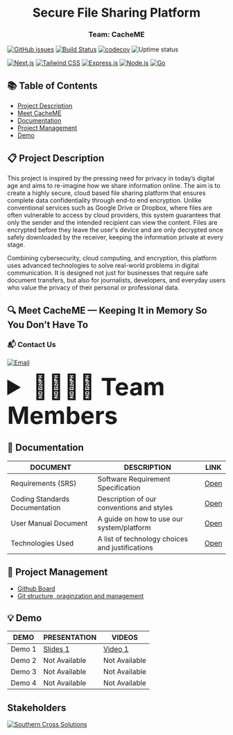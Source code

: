 <div align="center">
    <h1>Secure File Sharing Platform</h1>
    <h3>Team: CacheME</h3>
    <!-- <img src="" width="400"/> -->
</div>

<!-- [![Issue Tracking](https://img.shields.io/badge/Issue_Tracking-GitHub_Issues-yellow)](https://github.com/COS301-SE-2025/Secure-File-Sharing-Platform/issues) -->
[![GitHub issues](https://img.shields.io/github/issues/COS301-SE-2025/Secure-File-Sharing-Platform)](https://github.com/COS301-SE-2025/Secure-File-Sharing-Platform/issues)
[![Build Status](https://img.shields.io/badge/Build_Status-GitHub_Actions-brightgreen)](https://github.com/COS301-SE-2025/Secure-File-Sharing-Platform/actions)
[![codecov](https://img.shields.io/badge/codecov-unavailable-lightgrey)]()
![Uptime status](https://img.shields.io/uptimerobot/status/m797015486-75c486778a8f87b141372bd7)

[![Next.js](https://img.shields.io/badge/Frontend-Next.js-blue)]()
[![Tailwind CSS](https://img.shields.io/badge/Styling-TailwindCSS-38BDF8)]()
[![Express.js](https://img.shields.io/badge/Backend-Express.js-000000)]()
[![Node.js](https://img.shields.io/badge/Runtime-Node.js-339933)]()
[![Go](https://img.shields.io/badge/Service-Golang-00ADD8)]()


## 📚 Table of Contents

- [Project Description](https://github.com/COS301-SE-2025/Secure-File-Sharing-Platform#-project-description)
- [Meet CacheME](https://github.com/COS301-SE-2025/Secure-File-Sharing-Platform#-meet-cacheme--keeping-it-in-memory-so-you-dont-have-to)
- [Documentation](https://github.com/COS301-SE-2025/Secure-File-Sharing-Platform#-documentation)
- [Project Management](https://github.com/COS301-SE-2025/Secure-File-Sharing-Platform#-project-management)
- [Demo](https://github.com/COS301-SE-2025/Secure-File-Sharing-Platform#-demo)

## 📋 Project Description

This project is inspired by the pressing need for privacy in today’s digital age and aims to re-imagine how we share information online. The aim is to create a highly secure, cloud based file sharing platform that ensures complete data confidentiality through end-to
end encryption. Unlike conventional services such as Google Drive or Dropbox, where 
files are often vulnerable to access by cloud providers, this system guarantees that only 
the sender and the intended recipient can view the content. Files are encrypted before 
they leave the user's device and are only decrypted once safely downloaded by the 
receiver, keeping the information private at every stage. 

Combining cybersecurity, cloud computing, and encryption, this platform uses 
advanced technologies to solve real-world problems in digital communication. It is 
designed not just for businesses that require safe document transfers, but also for 
journalists, developers, and everyday users who value the privacy of their personal or 
professional data. 

## 🔍 Meet CacheME — Keeping It in Memory So You Don’t Have To

### 📬 Contact Us  

[![Email](https://img.shields.io/badge/Email-cacheme.2025%40gmail.com-blue?style=for-the-badge&logo=gmail)](mailto:cacheme.2025@gmail.com) 


<details>
  <summary style="font-size: 55px;"><b>🧑‍💻🧑‍💻 Team Members</b></summary>
<table style="border: 1px solid #ddd; width: 100%; font-family: Arial, sans-serif; border-collapse: collapse;">

<tr style="border-bottom: 1px solid #ddd;">
    <td style="vertical-align: top; width: 30%; padding: 20px; text-align: center;">
      <img src="https://drive.google.com/uc?export=view&id=1nAQkzfCTZRL9vuaECRcShHCfzZFR7HlL" width="1500" height="auto" style="border-radius: 50%; border: 2px solid #ddd;">
    </td>
    <td style="vertical-align: top; width: 70%; padding: 20px;">
      <h2 style="font-size: 24px; margin: 0 0 10px;"><b>Simphiwe Jessica Zitha</b></h2>
      <b style="font-size: 18px; color: #555;">Project Manager, Testing, UI Designer, Integration</b>
      <p style="font-size: 16px; color: #333; line-height: 1.5;">
        <br> I'm a final-year Computer Science student with a solid background in backend and web development, experienced in C++, Node.js, Python, and Java. I've built projects like a Tic Tac Toe game, calculator, and winery management system, and I collaborate effectively using Git. Passionate about cybersecurity and AI, I continuously expand my skills through research and online learning. I enjoy solving problems and aim to contribute to impactful, user-centered systems.
        <br><br>
        <b style="font-size: 16px;">Technologies & Tools Used</b><br><br>
        <a href="#"><img src="https://skillicons.dev/icons?i=cpp" /></a>
        <a href="#"><img src="https://skillicons.dev/icons?i=java" /></a>
        <a href="#"><img src="https://skillicons.dev/icons?i=js" /></a>
        <a href="#"><img src="https://skillicons.dev/icons?i=python" /></a>
        <a href="#"><img src="https://skillicons.dev/icons?i=html" /></a>
        <a href="#"><img src="https://skillicons.dev/icons?i=css" /></a>
        <a href="#"><img src="https://skillicons.dev/icons?i=nodejs" /></a>
        <a href="#"><img src="https://skillicons.dev/icons?i=postgres" /></a>
         <a href="#"><img src="https://skillicons.dev/icons?i=mongodb" /></a>
        <a href="#"><img src="https://skillicons.dev/icons?i=express" /></a>
        <a href="#"><img src="https://skillicons.dev/icons?i=mysql" /></a>
        <br><br>
        <b style="font-size: 16px;">Profile Links</b><br>
      </p>
      <a href="https://www.linkedin.com/in/sj-zitha/" target="_blank" style="margin-right: 10px;">
        <img src="https://skillicons.dev/icons?i=linkedin" alt="LinkedIn" width="40" height="40">
      </a>
      <a href="https://github.com/simphiwe-jessica-zitha" target="_blank">
        <img src="https://skillicons.dev/icons?i=github" alt="GitHub" width="40" height="40">
      </a>
    </td>
  </tr>

  <tr style="border-bottom: 1px solid #ddd;">
    <td style="vertical-align: top; width: 30%; padding: 20px; text-align: center;">
      <img src="https://drive.google.com/uc?export=view&id=1YPTGkt-r3QJoMoksrfG3Bkifij9vN_2g" width="1500" height="auto" style="border-radius: 50%; border: 2px solid #ddd;">
    </td>
    <td style="vertical-align: top; width: 70%; padding: 20px;">
      <h2 style="font-size: 24px; margin: 0 0 10px;"><b>Sibusiso Zotwayo</b></h2>
      <b style="font-size: 18px; color: #555;">System Architect, Full Stack, Integration, System Architecture</b>
      <p style="font-size: 16px; color: #333; line-height: 1.5;">
        <br> Full-stack developer focused on learning through teamwork and growing in software testing. Enthusiastic, collaborative, and committed to continuous improvement.
        <br><br>
        <b style="font-size: 16px;">Technologies & Tools Used</b><br><br>
        <a href="#"><img src="https://skillicons.dev/icons?i=cpp" /></a>
        <a href="#"><img src="https://skillicons.dev/icons?i=java" /></a>
        <a href="#"><img src="https://skillicons.dev/icons?i=js" /></a>
        <a href="#"><img src="https://skillicons.dev/icons?i=ts" /></a>
        <a href="#"><img src="https://skillicons.dev/icons?i=php" /></a>
        <a href="#"><img src="https://skillicons.dev/icons?i=html" /></a>
        <a href="#"><img src="https://skillicons.dev/icons?i=css" /></a>
        <a href="#"><img src="https://skillicons.dev/icons?i=mongodb" /></a>
        <a href="#"><img src="https://skillicons.dev/icons?i=mysql" /></a>
        <a href="#"><img src="https://skillicons.dev/icons?i=nodejs" /></a>
        <a href="#"><img src="https://skillicons.dev/icons?i=express" /></a>
        <br><br>
        <b style="font-size: 16px;">Profile Links</b><br>
      </p>
      <a href="https://www.linkedin.com/in/sibusiso-zotwayo-84886331b/" target="_blank" style="margin-right: 10px;">
        <img src="https://skillicons.dev/icons?i=linkedin" alt="LinkedIn" width="40" height="40">
      </a>
      <a href="https://github.com/SibusisoZotwayo22591380" target="_blank">
        <img src="https://skillicons.dev/icons?i=github" alt="GitHub" width="40" height="40">
      </a>
    </td>
  </tr>

   <tr style="border-bottom: 1px solid #ddd;">
    <td style="vertical-align: top; width: 30%; padding: 20px; text-align: center;">
      <img src="https://drive.google.com/uc?export=view&id=1EWCiXoj4TyOrU16hzKcSjnMsgLJwEPFb" width="1500" height="auto" style="border-radius: 50%; border: 2px solid #ddd;">
    </td>
    <td style="vertical-align: top; width: 70%; padding: 20px;">
      <h2 style="font-size: 24px; margin: 0 0 10px;"><b>Tumisho Makhene</b></h2>
      <b style="font-size: 18px; color: #555;">UI/UX Design, DevOps, Integration, Business Analysis</b>
      <p style="font-size: 16px; color: #333; line-height: 1.5;">
        <br> I'm a passionate and teachable programmer who believes anything can be learned. I have experience in UI design, front-end, and back-end development, having built full-stack applications and APIs using Node.js and PHP (with Swagger documentation). I've also developed client libraries and front-end integrations for these APIs. I'm comfortable using Git and committed to writing clean, maintainable code while continuously improving my skills.
        <br><br>
        <b style="font-size: 16px;">Technologies & Tools Used</b><br><br>
        <a href="#"><img src="https://skillicons.dev/icons?i=cpp" /></a>
        <a href="#"><img src="https://skillicons.dev/icons?i=java" /></a>
        <a href="#"><img src="https://skillicons.dev/icons?i=js" /></a>
        <a href="#"><img src="https://skillicons.dev/icons?i=html" /></a>
        <a href="#"><img src="https://skillicons.dev/icons?i=css" /></a>
        <a href="#"><img src="https://skillicons.dev/icons?i=tailwind" /></a>
        <a href="#"><img src="https://skillicons.dev/icons?i=nodejs" /></a>
        <br><br>
        <b style="font-size: 16px;">Profile Links</b><br>
      </p>
      <a href="https://www.linkedin.com/in/tumisho-makhene-825841336/" target="_blank" style="margin-right: 10px;">
        <img src="https://skillicons.dev/icons?i=linkedin" alt="LinkedIn" width="40" height="40">
      </a>
      <a href="https://github.com/AntiDope00" target="_blank">
        <img src="https://skillicons.dev/icons?i=github" alt="GitHub" width="40" height="40">
      </a>
    </td>
  </tr>
  
  <tr style="border-bottom: 1px solid #ddd;">
    <td style="vertical-align: top; width: 30%; padding: 20px; text-align: center;">
      <img src="https://drive.google.com/uc?export=view&id=1zOozd0cF2r9aOF1ExRp9fugZL82qvqHq" width="1500" height="auto" style="border-radius: 50%; border: 2px solid #ddd;">
    </td>
    <td style="vertical-align: top; width: 70%; padding: 20px;">
      <h2 style="font-size: 24px; margin: 0 0 10px;"><b>Philemon Muleya</b></h2>
      <b style="font-size: 18px; color: #555;">System Architect, Backend, Testing and Integration Engineer</b>
      <p style="font-size: 16px; color: #333; line-height: 1.5;">
       <br> I'm a third-year Information Knowledge Systems student with experience in systems programming, real-time mobile AI, and full-stack development. I’ve built optimized apps using C++, Java, and Go, and developed secure APIs and interfaces with Node.js, Vue, and Tailwind.
        <br><br>
        <b style="font-size: 16px;">Technologies & Tools Used</b><br><br>
        <a href="#"><img src="https://skillicons.dev/icons?i=c" /></a>
        <a href="#"><img src="https://skillicons.dev/icons?i=cpp" /></a>
        <a href="#"><img src="https://skillicons.dev/icons?i=cs" /></a>
        <a href="#"><img src="https://skillicons.dev/icons?i=java" /></a>
        <a href="#"><img src="https://skillicons.dev/icons?i=php" /></a>
        <a href="#"><img src="https://skillicons.dev/icons?i=laravel" /></a>
        <a href="#"><img src="https://skillicons.dev/icons?i=react" /></a>
        <a href="#"><img src="https://skillicons.dev/icons?i=vue" /></a>
        <a href="#"><img src="https://skillicons.dev/icons?i=angular" /></a>
<!--         <a href="#"><img src="https://skillicons.dev/icons?i=ionic" /></a> -->
        <a href="#"><img src="https://skillicons.dev/icons?i=nodejs" /></a>
        <a href="#"><img src="https://skillicons.dev/icons?i=express" /></a>
        <br><br>
        <b style="font-size: 16px;">Profile Links</b><br>
      </p>
      <a href="https://www.linkedin.com/in/philemon-m-9a0a50268/" target="_blank" style="margin-right: 10px;">
        <img src="https://skillicons.dev/icons?i=linkedin" alt="LinkedIn" width="40" height="40">
      </a>
      <a href="https://github.com/PLM-18" target="_blank">
        <img src="https://skillicons.dev/icons?i=github" alt="GitHub" width="40" height="40">
      </a>
    </td>
  </tr>
  
  <tr style="border-bottom: 1px solid #ddd;">
    <td style="vertical-align: top; width: 30%; padding: 20px; text-align: center;">
      <img src="https://drive.google.com/uc?export=view&id=16coYZwwyyX1C8nLi5KQLi94TXwR-EW4H" width="1500" height="auto" style="border-radius: 50%; border: 2px solid #ddd;">
    </td>
    <td style="vertical-align: top; width: 70%; padding: 20px;">
      <h2 style="font-size: 24px; margin: 0 0 10px;"><b>Tiyiso Hlungwani</b></h2>
      <b style="font-size: 18px; color: #555;">DevOps, Testing Engineer, Integration, UI and DevOps</b>
      <p style="font-size: 16px; color: #333; line-height: 1.5;">
        <br> Final-year CS student building real-time web apps and AI bots. Skilled in full-stack development, Git collaboration, and clean code practices.
        <br><br>
        <b style="font-size: 16px;">Technologies & Tools Used</b><br><br>
        <a href="#"><img src="https://skillicons.dev/icons?i=js" /></a>
        <a href="#"><img src="https://skillicons.dev/icons?i=nodejs" /></a>
        <a href="#"><img src="https://skillicons.dev/icons?i=express" /></a>
        <a href="#"><img src="https://skillicons.dev/icons?i=html" /></a>
        <a href="#"><img src="https://skillicons.dev/icons?i=css" /></a>
        <a href="#"><img src="https://skillicons.dev/icons?i=tailwind" /></a>
        <a href="#"><img src="https://skillicons.dev/icons?i=cpp" /></a>
        <a href="#"><img src="https://skillicons.dev/icons?i=java" /></a>
        <a href="#"><img src="https://skillicons.dev/icons?i=python" /></a>
        <a href="#"><img src="https://skillicons.dev/icons?i=mongodb" /></a>
        <a href="#"><img src="https://skillicons.dev/icons?i=postgres" /></a>
        <a href="#"><img src="https://skillicons.dev/icons?i=supabase" /></a>
        <br><br>
        <b style="font-size: 16px;">Profile Links</b><br>
      </p>
      <a href="https://www.linkedin.com/in/tiyiso-hlungwani-2722b3219/" target="_blank" style="margin-right: 10px;">
        <img src="https://skillicons.dev/icons?i=linkedin" alt="LinkedIn" width="40" height="40">
      </a>
      <a href="https://github.com/TiyisoWolfiez" target="_blank">
        <img src="https://skillicons.dev/icons?i=github" alt="GitHub" width="40" height="40">
      </a>
    </td>
  </tr>
  
</table>
</details>

## 📄 Documentation

| DOCUMENT     | DESCRIPTION  |  LINK                             |
|------------------|-----------------------------------|-----------------------------------|
| Requirements (SRS)   | Software Requirement Specification  | [Open](./assets/documentation/requirements.md)|
| Coding Standards Documentation | Description of our conventions and styles| [Open](./assets/documentation/coding_standards_doc.md)|
| User Manual Document|A guide on how to use our system/platform|[Open](./assets/documentation/user_manual.md)|
|Technologies Used|A list of technology choices and justifications |[Open](./assets/documentation/technologies_used.md)|

## 📌 Project Management

- [Github Board](https://github.com/COS301-SE-2025/Secure-File-Sharing-Platform/projects)
- [Git structure, oraginzation and management](./assets/documentation/git.md)

## 💡 Demo

| DEMO             |PRESENTATION   |VIDEOS                         |
|-|-|-|
| Demo 1    |[Slides 1](https://docs.google.com/presentation/d/1NYigzK_orVRTq1-xzFEi3_q4I8YFSjS2/edit?usp=sharing&ouid=115159733836506972614&rtpof=true&sd=true) |[Video 1](https://drive.google.com/file/d/1VWgY5ylgEroEz-dKcx-yiCANAm-9K6k6/view?usp=sharing)    | 
| Demo 2    | Not Available     |Not Available           | 
| Demo 3   |  Not Available    |Not Available           | 
| Demo 4   |  Not Available    |Not Available           | 

## Stakeholders

[![Southern Cross Solutions](https://drive.google.com/uc?export=view&id=1PiVCeNkddODLSkdydn8UgeS9wehtjnIp)](https://www.southerncross.solutions/)
